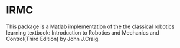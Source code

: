 # IRMC
This package is a Matlab implementation of the the classical robotics learning textbook: Introduction to Robotics and Mechanics and Control(Third Edition) by John J.Craig.
